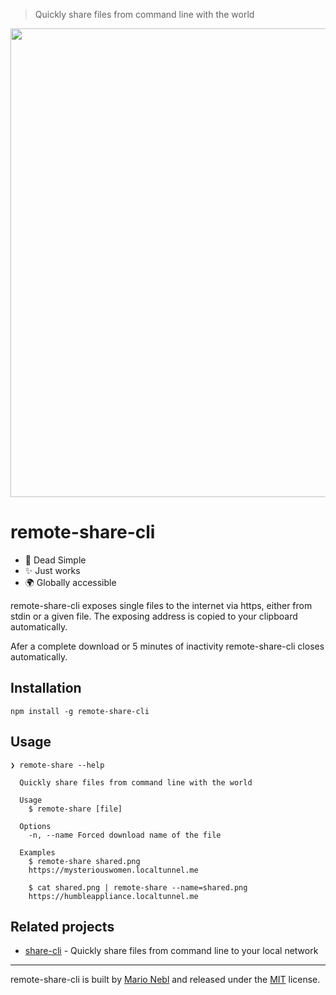 > Quickly share files from command line with the world

<p align="center">
  <img width="750" src="https://cdn.rawgit.com/marionebl/remote-share-cli/a664b11f/demo.svg">
</p>

# remote-share-cli

* :rocket: Dead Simple
* :sparkles: Just works
* :earth_africa: Globally accessible

remote-share-cli exposes single files to the internet via https, either from stdin or a given file.
The exposing address is copied to your clipboard automatically.

Afer a complete download or 5 minutes of inactivity remote-share-cli closes automatically.

## Installation

```
npm install -g remote-share-cli
```

## Usage

```
❯ remote-share --help

  Quickly share files from command line with the world

  Usage
    $ remote-share [file]

  Options
    -n, --name Forced download name of the file

  Examples
    $ remote-share shared.png
    https://mysteriouswomen.localtunnel.me

    $ cat shared.png | remote-share --name=shared.png
    https://humbleappliance.localtunnel.me
```

## Related projects

*  [share-cli](https://github.com/marionebl/share-cli) - Quickly share files from command line to your local network

---
remote-share-cli is built by [Mario Nebl](https://github.com/marionebl) and released
under the [MIT](./license.md) license.
